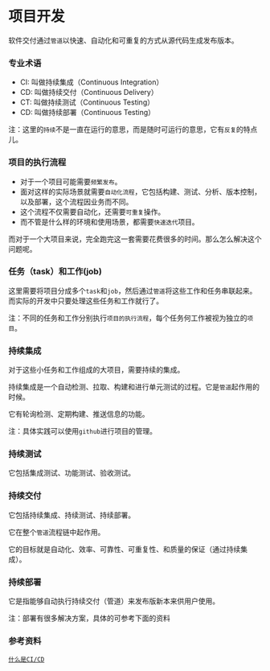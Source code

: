 # 项目开发

软件交付通过`管道`以快速、自动化和可重复的方式从源代码生成发布版本。

### 专业术语

* CI: 叫做持续集成（Continuous Integration）
* CD: 叫做持续交付（Continuous Delivery）
* CT: 叫做持续测试（Continuous Testing）
* CD: 叫做持续部署（Continuous Testing）

注：这里的`持续`不是一直在运行的意思，而是随时可运行的意思，它有`反复`的特点儿。

### 项目的执行流程

* 对于一个项目可能需要`频繁发布`。
* 面对这样的实际场景就需要`自动化流程`，它包括构建、测试、分析、版本控制，以及部署，这个流程因业务而不同。
* 这个流程不仅需要自动化，还需要`可重复`操作。
* 而不管是什么样的环境和使用场景，都需要`快速迭代`项目。

而对于一个大项目来说，完全跑完这一套需要花费很多的时间。那么怎么解决这个问题呢。

### 任务（task）和工作(job)

这里需要将项目分成多个`task`和`job`，然后通过`管道`将这些工作和任务串联起来。而实际的开发中只要处理这些任务和工作就行了。

注：不同的任务和工作分别执行`项目的执行流程`，每个任务何工作被视为独立的`项目`。

### 持续集成

对于这些小任务和工作组成的大项目，需要持续的集成。

持续集成是一个自动检测、拉取、构建和进行单元测试的过程。它是`管道`起作用的时候。

它有轮询检测、定期构建、推送信息的功能。

注：具体实践可以使用`github`进行项目的管理。

### 持续测试

它包括集成测试、功能测试、验收测试。

### 持续交付

它包括持续集成、持续测试、持续部署。

它在整个`管道`流程链中起作用。

它的目标就是自动化、效率、可靠性、可重复性、和质量的保证（通过持续集成）。

### 持续部署

它是指能够自动执行持续交付（管道）来发布版新本来供用户使用。

注：部署有很多解决方案，具体的可参考下面的资料

### 参考资料

[` 什么是CI/CD `](https://linux.cn/article-9926-1.html)

